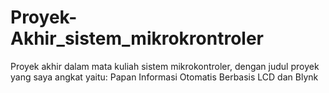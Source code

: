 # Proyek-Akhir_sistem_mikrokrontroler
Proyek akhir dalam mata kuliah sistem mikrokontroler, dengan judul proyek yang saya angkat yaitu: Papan Informasi Otomatis Berbasis LCD dan Blynk
